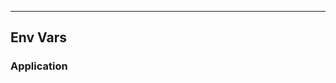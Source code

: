 <!-- Space: Projects -->
<!-- Parent: ZshCore -->
<!-- Title: EnvVars ZshCore -->
<!-- Label: ZshCore -->
<!-- Label: Project -->
<!-- Label: EnvVars -->
<!-- Include: disclaimer.md -->
<!-- Include: ac:toc -->

---

## Env Vars

### Application
